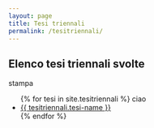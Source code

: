 ```yaml
---
layout: page
title: Tesi triennali
permalink: /tesitriennali/
---
```


## Elenco tesi triennali svolte 
stampa
<ul>
{% for tesi in site.tesitriennali %}
  ciao
  <li><a href="{{site.baseurl}}{{ tesitriennali.url }}">{{ tesitriennali.tesi-name }}</a></li>
{% endfor %}
</ul>
